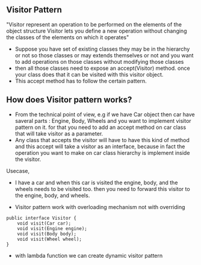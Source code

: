 ## Visitor Pattern
"Visitor represent an operation to be performed on the elements of the object structure Visitor lets you define a new operation without changing the classes of the elements on which it operates"

- Suppose you have set of existing classes they may be in the hierarchy or not so those classes or may extends themselves or not and you want to add operations on those classes without modifying those classes
- then all those classes need to expose an accept(Visitor) method. once your class does that it can be visited with this visitor object. 
- This accept method has to follow the certain pattern.

## How does Visitor pattern works?
- From the technical point of view, e.g if we have Car object then car have saveral parts : Engine, Body, Wheels and you want to implement visitor pattern on it. for that you need to add an accept method on car class that will take visitor as a parameter.
- Any class that accepts the visitor will have to have this kind of method and this accept will take a visitor as an interface, because in fact the operation you want to make on car class hierarchy is implement inside the visitor.

Usecase,
- I have a car and when this car is visited the engine, body, and the wheels needs to be visited too. then you need to forward this visitor to the engine, body, and wheels.

- Visitor pattern work with overloading mechanism not with overriding

```
public interface Visitor {
	void visit(Car car);
	void visit(Engine engine);
	void visit(Body body);
	void visit(Wheel wheel);
}
``` 
- with lambda function we can create dynamic visitor pattern
 